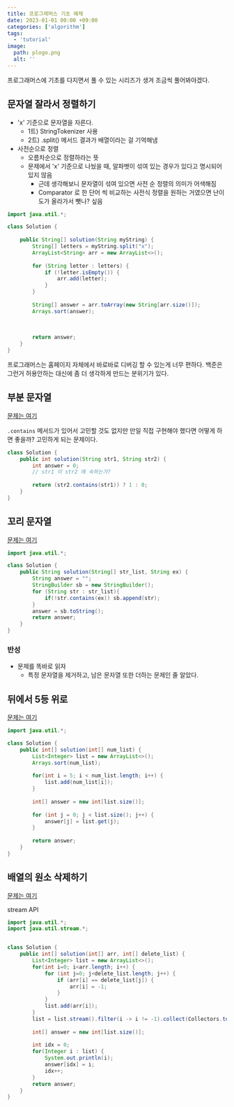 ```yaml
---
title: 프로그래머스 기초 예제
date: 2023-01-01 00:00 +09:00
categories: ['algorithm']
tags:
  - 'tutorial'
image:
  path: plogo.png
  alt: ''
---
```


<!-- @format -->

프로그래머스에 기초를 다지면서 풀 수 있는 시리즈가 생겨 조금씩 풀어봐야겠다.

## 문자열 잘라서 정렬하기

- 'x' 기준으로 문자열을 자른다.
  - 1트) StringTokenizer 사용
  - 2트) .split() 메서드 결과가 배열이라는 걸 기억해냄
- 사전순으로 정렬
  - 오름차순으로 정렬하라는 뜻
  - 문제에서 'x' 기준으로 나눴을 때, 알파벳이 섞여 있는 경우가 있다고 명시되어 있지 않음
    - 근데 생각해보니 문자열이 섞여 있으면 사전 순 정렬의 의미가 어색해짐
    - Comparator 로 한 단어 씩 비교하는 사전식 정렬을 원하는 거였으면 난이도가 올라가서 뺏나? 싶음 

```java
import java.util.*;

class Solution {
    
    public String[] solution(String myString) {
        String[] letters = myString.split("x");
        ArrayList<String> arr = new ArrayList<>();
        
        for (String letter : letters) {
            if (!letter.isEmpty()) {
                arr.add(letter);    
            }
        }
        
        String[] answer = arr.toArray(new String[arr.size()]);
        Arrays.sort(answer);
        
        
        
        return answer;
    }
}
```

프로그래머스는 홈페이지 자체에서 바로바로 디버깅 할 수 있는게 너무 편하다. 백준은 그런거 허용안하는 대신에 좀 더 생각하게 만드는 분위기가 있다. 

## 부분 문자열

[문제는 여기](https://school.programmers.co.kr/learn/courses/30/lessons/181842)

`.contains` 메서드가 있어서 고민할 것도 없지만 만일 직접 구현해야 했다면 어떻게 하면 좋을까? 고민하게 되는 문제이다.

```java
class Solution {
    public int solution(String str1, String str2) {
        int answer = 0;
        // str1 이 str2 에 속하는가?
        
        return (str2.contains(str1)) ? 1 : 0;
    }
}
```

## 꼬리 문자열

[문제는 여기](https://school.programmers.co.kr/learn/courses/30/lessons/181841)

```java
import java.util.*;

class Solution {
    public String solution(String[] str_list, String ex) {
        String answer = "";
        StringBuilder sb = new StringBuilder();
        for (String str : str_list){
            if(!str.contains(ex)) sb.append(str);
        }
        answer = sb.toString();
        return answer;
    }
}
```

### 반성
- 문제를 똑바로 읽자
  - 특정 문자열을 제거하고, 남은 문자열 또한 더하는 문제인 줄 알았다.

## 뒤에서 5등 위로

[문제는 여기](https://school.programmers.co.kr/learn/courses/30/lessons/181852)

```java
import java.util.*;

class Solution {
    public int[] solution(int[] num_list) {
        List<Integer> list = new ArrayList<>();
        Arrays.sort(num_list);
        
        for(int i = 5; i < num_list.length; i++) {
            list.add(num_list[i]);
        }
        
        int[] answer = new int[list.size()];
        
        for (int j = 0; j < list.size(); j++) {
            answer[j] = list.get(j);
        }
        
        return answer;
    }
}
```

## 배열의 원소 삭제하기

[문제는 여기](https://school.programmers.co.kr/learn/courses/30/lessons/181844)

stream API 

```java
import java.util.*;
import java.util.stream.*;


class Solution {
    public int[] solution(int[] arr, int[] delete_list) {
        List<Integer> list = new ArrayList<>();
        for(int i=0; i<arr.length; i++) {
            for (int j=0; j<delete_list.length; j++) {
                if (arr[i] == delete_list[j]) {
                    arr[i] = -1;
                }
            }
            list.add(arr[i]);
        }
        list = list.stream().filter(i -> i != -1).collect(Collectors.toList());
        
        int[] answer = new int[list.size()];
        
        int idx = 0;
        for(Integer i : list) {
            System.out.println(i);
            answer[idx] = i;
            idx++;
        }
        return answer;
    }
}
```
